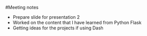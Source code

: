 #Meeting notes 
+ Prepare slide for presentation 2
+ Worked on the content that I have learned from Python Flask
+ Getting ideas for the projects if using Dash 
